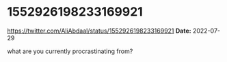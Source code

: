 # 1552926198233169921
https://twitter.com/AliAbdaal/status/1552926198233169921
**Date:** 2022-07-29

what are you currently procrastinating from?
